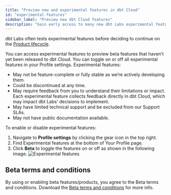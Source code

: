 ```yaml
---
title: "Preview new and experimental features in dbt Cloud"
id: "experimental-features"
sidebar_label: "Preview new dbt Cloud features"
description: "Gain early access to many new dbt Labs experimental features by enabling this in your profile."
---
```


dbt Labs often tests experimental features before deciding to continue on the [Product lifecycle](https://docs.getdbt.com/docs/dbt-versions/product-lifecycles#dbt-cloud).

You can access experimental features to preview beta features that haven’t yet been released to dbt Cloud. You can toggle on or off all experimental features in your Profile settings. Experimental features:

- May not be feature-complete or fully stable as we’re actively developing them.
- Could be discontinued at any time.
- May require feedback from you to understand their limitations or impact. Each experimental feature collects feedback directly in dbt Cloud, which may impact dbt Labs' decisions to implement. 
- May have limited technical support and be excluded from our Support SLAs.
- May not have public documentation available.

To enable or disable experimental features:

1. Navigate to **Profile settings** by clicking the gear icon in the top right.
2. Find Experimental features at the bottom of Your Profile page.
3. Click **Beta** to toggle the features on or off as shown in the following image.
   ![Experimental features](/img/docs/dbt-versions/experimental-feats.png)

## Beta terms and conditions

By using or enabling beta features/products, you agree to the Beta terms and conditions. Download the [Beta terms and conditions](/docs/cloud/about-cloud/assets/beta-t&c.docx) for more info.  

